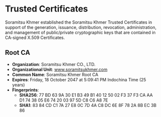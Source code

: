 # Trusted Certificates

Soramitsu Khmer established the Soramitsu Khmer Trusted Certificates in support of the generation, issuance, distribution, revocation, administration, and management of public/private cryptographic keys that are contained in CA-signed X.509 Certificates.

## Root CA

- **Organization**: Soramitsu Khmer CO., LTD.
- **Organizational Unit**: www.soramitsukhmer.com
- **Common Name**: Soramitsu Khmer Root CA
- **Expires**: Friday, 18 October 2047 at 5:09:41 PM Indochina Time (25 years)
- **Fingerprints**:
  - **SHA256**: 77 BD 63 9A 30 E1 B3 49 B1 40 12 50 02 F3 37 F3 CA AA D1 74 38 05 E6 74 20 03 97 5D C8 C6 A8 7E
  - **SHA1**: 83 84 CD C1 7A 27 E8 0C 7D 4A C8 DC 6E 8F 78 2A 8B EC 3B 86
